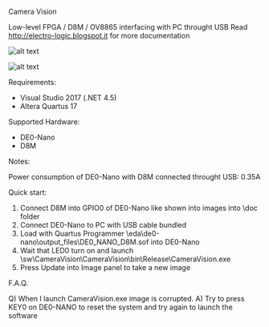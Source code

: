 Camera Vision

Low-level FPGA / D8M / OV8865 interfacing with PC throught USB
Read http://electro-logic.blogspot.it for more documentation

![alt text](https://raw.githubusercontent.com/electro-logic/CameraVision/master/docs/de0-nano_d8m.jpg)

![alt text](https://raw.githubusercontent.com/electro-logic/CameraVision/master/docs/camera_vision_gui.png)

Requirements:

- Visual Studio 2017 (.NET 4.5)
- Altera Quartus 17

Supported Hardware:

- DE0-Nano
- D8M

Notes:

Power consumption of DE0-Nano with D8M connected throught USB: 0.35A

Quick start:

1) Connect D8M into GPIO0 of DE0-Nano like shown into images into \doc folder 
2) Connect DE0-Nano to PC with USB cable bundled
3) Load with Quartus Programmer \eda\de0-nano\output_files\DE0_NANO_D8M.sof into DE0-Nano
4) Wait that LED0 turn on and launch \sw\CameraVision\CameraVision\bin\Release\CameraVision.exe
5) Press Update into Image panel to take a new image

F.A.Q.

Q) When I launch CameraVision.exe image is corrupted.
A) Try to press KEY0 on DE0-NANO to reset the system and try again to launch the software